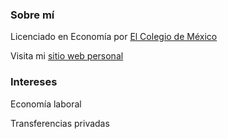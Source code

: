 ### Sobre mí
Licenciado en Economía por [El Colegio de México](https://www.colmex.mx/)

Visita mi [sitio web personal](https://pablo-derbez.github.io/)

### Intereses
Economía laboral

Transferencias privadas
